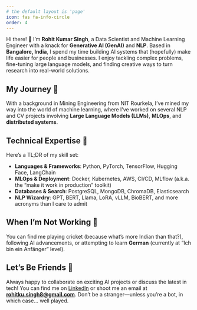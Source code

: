 ```yaml
---
# the default layout is 'page'
icon: fas fa-info-circle
order: 4
---
```

Hi there! 👋 I’m **Rohit Kumar Singh**, a Data Scientist and Machine Learning Engineer with a knack for **Generative AI (GenAI)** and **NLP**. Based in **Bangalore, India**, I spend my time building AI systems that (hopefully) make life easier for people and businesses. I enjoy tackling complex problems, fine-tuning large language models, and finding creative ways to turn research into real-world solutions. 

## My Journey 🚀  
With a background in Mining Engineering from NIT Rourkela, I’ve mined my way into the world of machine learning, where I’ve worked on several NLP and CV projects involving **Large Language Models (LLMs)**, **MLOps**, and **distributed systems**.

## Technical Expertise 🔧  
Here’s a TL;DR of my skill set:  
- **Languages & Frameworks**: Python, PyTorch, TensorFlow, Hugging Face, LangChain  
- **MLOps & Deployment**: Docker, Kubernetes, AWS, CI/CD, MLflow (a.k.a. the “make it work in production” toolkit)  
- **Databases & Search**: PostgreSQL, MongoDB, ChromaDB, Elasticsearch  
- **NLP Wizardry**: GPT, BERT, Llama, LoRA, vLLM, BioBERT, and more acronyms than I care to admit

## When I’m Not Working 🌟  
You can find me playing cricket (because what’s more Indian than that?), following AI advancements, or attempting to learn **German** (currently at “Ich bin ein Anfänger” level).

## Let’s Be Friends 🤝  
Always happy to collaborate on exciting AI projects or discuss the latest in tech! You can find me on [LinkedIn](https://linkedin.com/in/skrrohit) or shoot me an email at **rohitku.singh8@gmail.com**. Don’t be a stranger—unless you’re a bot, in which case... well played.  
